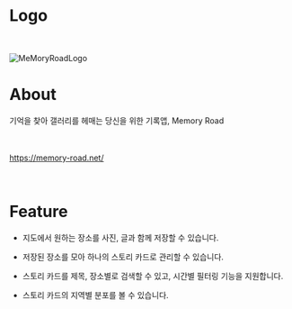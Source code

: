 Logo
=============
<br>

![MeMoryRoadLogo](https://user-images.githubusercontent.com/60086935/147746699-55a6b53a-b9a1-4a14-85a2-7df6f64ca18d.png)


About
=============
기억을 찾아 갤러리를 헤매는 당신을 위한 기록앱, Memory Road
<br>
<br>
<br>


https://memory-road.net/

<br>

Feature
=============

 - 지도에서 원하는 장소를 사진, 글과 함께 저장할 수 있습니다.
 
 - 저장된 장소를 모아 하나의 스토리 카드로 관리할 수 있습니다.

 - 스토리 카드를 제목, 장소별로 검색할 수 있고, 시간별 필터링 기능을 지원합니다.
 
 - 스토리 카드의 지역별 분포를 볼 수 있습니다.













